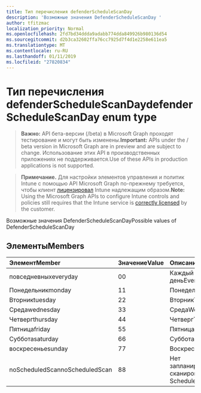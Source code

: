 ```yaml
---
title: Тип перечисления defenderScheduleScanDay
description: 'Возможные значения DefenderScheduleScanDay '
author: tfitzmac
localization_priority: Normal
ms.openlocfilehash: 2fd7bd34ddda9adabb774dda849926b980136d54
ms.sourcegitcommit: d2b3ca32602ffa76cc7925d7f4d1e2258e611ea5
ms.translationtype: MT
ms.contentlocale: ru-RU
ms.lasthandoff: 01/11/2019
ms.locfileid: "27820834"
---
```

# <a name="defenderschedulescanday-enum-type"></a><span data-ttu-id="5944e-103">Тип перечисления defenderScheduleScanDay</span><span class="sxs-lookup"><span data-stu-id="5944e-103">defenderScheduleScanDay enum type</span></span>

> <span data-ttu-id="5944e-104">**Важно:** API бета-версии (/beta) в Microsoft Graph проходят тестирование и могут быть изменены.</span><span class="sxs-lookup"><span data-stu-id="5944e-104">**Important:** APIs under the / beta version in Microsoft Graph are in preview and are subject to change.</span></span> <span data-ttu-id="5944e-105">Использование этих API в производственных приложениях не поддерживается.</span><span class="sxs-lookup"><span data-stu-id="5944e-105">Use of these APIs in production applications is not supported.</span></span>

> <span data-ttu-id="5944e-106">**Примечание.** Для настройки элементов управления и политик Intune с помощью API Microsoft Graph по-прежнему требуется, чтобы клиент [лицензировал](https://go.microsoft.com/fwlink/?linkid=839381) Intune надлежащим образом.</span><span class="sxs-lookup"><span data-stu-id="5944e-106">**Note:** Using the Microsoft Graph APIs to configure Intune controls and policies still requires that the Intune service is [correctly licensed](https://go.microsoft.com/fwlink/?linkid=839381) by the customer.</span></span>

<span data-ttu-id="5944e-107">Возможные значения DefenderScheduleScanDay</span><span class="sxs-lookup"><span data-stu-id="5944e-107">Possible values of DefenderScheduleScanDay</span></span> 
## <a name="members"></a><span data-ttu-id="5944e-108">Элементы</span><span class="sxs-lookup"><span data-stu-id="5944e-108">Members</span></span>
|<span data-ttu-id="5944e-109">Элемент</span><span class="sxs-lookup"><span data-stu-id="5944e-109">Member</span></span>|<span data-ttu-id="5944e-110">Значение</span><span class="sxs-lookup"><span data-stu-id="5944e-110">Value</span></span>|<span data-ttu-id="5944e-111">Описание</span><span class="sxs-lookup"><span data-stu-id="5944e-111">Description</span></span>|
|:---|:---|:---|
|<span data-ttu-id="5944e-112">повседневных</span><span class="sxs-lookup"><span data-stu-id="5944e-112">everyday</span></span>|<span data-ttu-id="5944e-113">0</span><span class="sxs-lookup"><span data-stu-id="5944e-113">0</span></span>|<span data-ttu-id="5944e-114">Каждый день</span><span class="sxs-lookup"><span data-stu-id="5944e-114">Everyday</span></span>|
|<span data-ttu-id="5944e-115">Понедельник</span><span class="sxs-lookup"><span data-stu-id="5944e-115">monday</span></span>|<span data-ttu-id="5944e-116">1</span><span class="sxs-lookup"><span data-stu-id="5944e-116">1</span></span>|<span data-ttu-id="5944e-117">Понедельник</span><span class="sxs-lookup"><span data-stu-id="5944e-117">Monday</span></span>|
|<span data-ttu-id="5944e-118">Вторник</span><span class="sxs-lookup"><span data-stu-id="5944e-118">tuesday</span></span>|<span data-ttu-id="5944e-119">2</span><span class="sxs-lookup"><span data-stu-id="5944e-119">2</span></span>|<span data-ttu-id="5944e-120">Вторник</span><span class="sxs-lookup"><span data-stu-id="5944e-120">Tuesday</span></span>|
|<span data-ttu-id="5944e-121">Среда</span><span class="sxs-lookup"><span data-stu-id="5944e-121">wednesday</span></span>|<span data-ttu-id="5944e-122">3</span><span class="sxs-lookup"><span data-stu-id="5944e-122">3</span></span>|<span data-ttu-id="5944e-123">Среда</span><span class="sxs-lookup"><span data-stu-id="5944e-123">Wednesday</span></span>|
|<span data-ttu-id="5944e-124">Четверг</span><span class="sxs-lookup"><span data-stu-id="5944e-124">thursday</span></span>|<span data-ttu-id="5944e-125">4</span><span class="sxs-lookup"><span data-stu-id="5944e-125">4</span></span>|<span data-ttu-id="5944e-126">Четверг</span><span class="sxs-lookup"><span data-stu-id="5944e-126">Thursday</span></span>|
|<span data-ttu-id="5944e-127">Пятница</span><span class="sxs-lookup"><span data-stu-id="5944e-127">friday</span></span>|<span data-ttu-id="5944e-128">5</span><span class="sxs-lookup"><span data-stu-id="5944e-128">5</span></span>|<span data-ttu-id="5944e-129">Пятница</span><span class="sxs-lookup"><span data-stu-id="5944e-129">Friday</span></span>|
|<span data-ttu-id="5944e-130">Суббота</span><span class="sxs-lookup"><span data-stu-id="5944e-130">saturday</span></span>|<span data-ttu-id="5944e-131">6</span><span class="sxs-lookup"><span data-stu-id="5944e-131">6</span></span>|<span data-ttu-id="5944e-132">Суббота</span><span class="sxs-lookup"><span data-stu-id="5944e-132">Saturday</span></span>|
|<span data-ttu-id="5944e-133">воскресенье</span><span class="sxs-lookup"><span data-stu-id="5944e-133">sunday</span></span>|<span data-ttu-id="5944e-134">7</span><span class="sxs-lookup"><span data-stu-id="5944e-134">7</span></span>|<span data-ttu-id="5944e-135">Воскресенье</span><span class="sxs-lookup"><span data-stu-id="5944e-135">Sunday</span></span>|
|<span data-ttu-id="5944e-136">noScheduledScan</span><span class="sxs-lookup"><span data-stu-id="5944e-136">noScheduledScan</span></span>|<span data-ttu-id="5944e-137">8</span><span class="sxs-lookup"><span data-stu-id="5944e-137">8</span></span>|<span data-ttu-id="5944e-138">Нет запланированного сканирования</span><span class="sxs-lookup"><span data-stu-id="5944e-138">No Scheduled Scan</span></span>|





